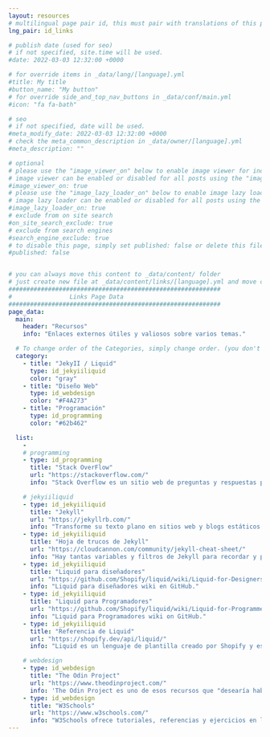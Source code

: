 ```yaml
---
layout: resources
# multilingual page pair id, this must pair with translations of this page. (This name must be unique)
lng_pair: id_links

# publish date (used for seo)
# if not specified, site.time will be used.
#date: 2022-03-03 12:32:00 +0000

# for override items in _data/lang/[language].yml
#title: My title
#button_name: "My button"
# for override side_and_top_nav_buttons in _data/conf/main.yml
#icon: "fa fa-bath"

# seo
# if not specified, date will be used.
#meta_modify_date: 2022-03-03 12:32:00 +0000
# check the meta_common_description in _data/owner/[language].yml
#meta_description: ""

# optional
# please use the "image_viewer_on" below to enable image viewer for individual pages or posts (_posts/ or [language]/_posts folders).
# image viewer can be enabled or disabled for all posts using the "image_viewer_posts: true" setting in _data/conf/main.yml.
#image_viewer_on: true
# please use the "image_lazy_loader_on" below to enable image lazy loader for individual pages or posts (_posts/ or [language]/_posts folders).
# image lazy loader can be enabled or disabled for all posts using the "image_lazy_loader_posts: true" setting in _data/conf/main.yml.
#image_lazy_loader_on: true
# exclude from on site search
#on_site_search_exclude: true
# exclude from search engines
#search_engine_exclude: true
# to disable this page, simply set published: false or delete this file
#published: false


# you can always move this content to _data/content/ folder
# just create new file at _data/content/links/[language].yml and move content below.
###########################################################
#                Links Page Data
###########################################################
page_data:
  main:
    header: "Recursos"
    info: "Enlaces externos útiles y valiosos sobre varios temas."

  # To change order of the Categories, simply change order. (you don't need to change list order.)
  category:
    - title: "JekyII / Liquid"
      type: id_jekyiiliquid
      color: "gray"
    - title: "Diseño Web"
      type: id_webdesign
      color: "#F4A273"
    - title: "Programación"
      type: id_programming
      color: "#62b462"

  list:
    -
    # programming
    - type: id_programming
      title: "Stack OverFlow"
      url: "https://stackoverflow.com/"
      info: "Stack Overflow es un sitio web de preguntas y respuestas para programadores profesionales y entusiastas."

    # jekyiiliquid
    - type: id_jekyiiliquid
      title: "Jekyll"
      url: "https://jekyllrb.com/"
      info: "Transforme su texto plano en sitios web y blogs estáticos."
    - type: id_jekyiiliquid
      title: "Hoja de trucos de Jekyll"
      url: "https://cloudcannon.com/community/jekyll-cheat-sheet/"
      info: "Hay tantas variables y filtros de Jekyll para recordar y puede ser difícil mantenerlo todo en la cabeza. Esta hoja de trucos sirve como una referencia rápida de todo lo que Jekyll puede hacer."
    - type: id_jekyiiliquid
      title: "Liquid para diseñadores"
      url: "https://github.com/Shopify/liquid/wiki/Liquid-for-Designers"
      info: "Liquid para diseñadores wiki en GitHub."
    - type: id_jekyiiliquid
      title: "Liquid para Programadores"
      url: "https://github.com/Shopify/liquid/wiki/Liquid-for-Programmers"
      info: "Liquid para Programadores wiki on GitHub."
    - type: id_jekyiiliquid
      title: "Referencia de Liquid"
      url: "https://shopify.dev/api/liquid/"
      info: "Liquid es un lenguaje de plantilla creado por Shopify y escrito en Ruby. Ahora está disponible como un proyecto de código abierto en GitHub."

    # webdesign
    - type: id_webdesign
      title: "The Odin Project"
      url: "https://www.theodinproject.com/"
      info: 'The Odin Project es uno de esos recursos que "desearía haberlo tenido cuando estaba aprendiendo". No todos tienen acceso a una educación en ciencias de la computación o a los fondos para asistir a una escuela de codificación intensiva y ninguno de ellos es adecuado para todos de todos modos. Este proyecto está diseñado para llenar el vacío para las personas que intentan estudiar por su cuenta pero que aún quieren una educación de alta calidad.'
    - type: id_webdesign
      title: "W3Schools"
      url: "https://www.w3schools.com/"
      info: "W3Schools ofrece tutoriales, referencias y ejercicios en línea gratuitos en todos los idiomas principales de la web. Cubriendo temas populares como HTML, CSS, JavaScript, Python, SQL, Java y muchos más."
---
```

